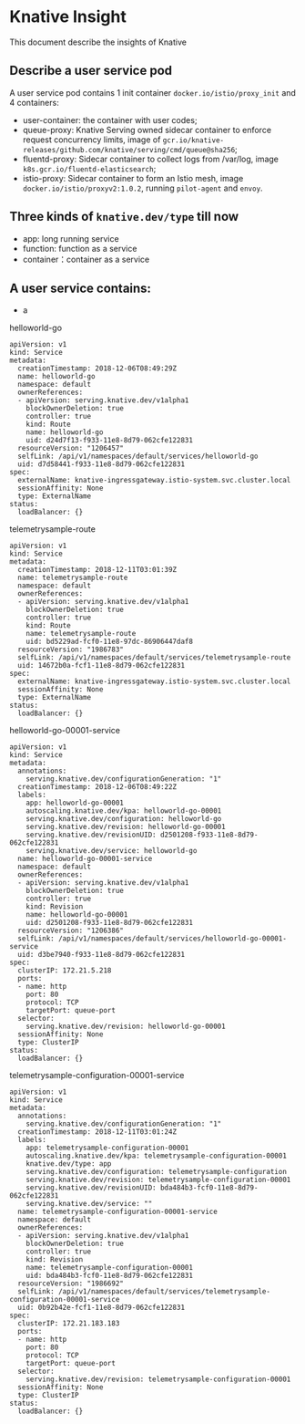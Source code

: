<!--
#
# Licensed to the Apache Software Foundation (ASF) under one or more
# contributor license agreements.  See the NOTICE file distributed with
# this work for additional information regarding copyright ownership.
# The ASF licenses this file to You under the Apache License, Version 2.0
# (the "License"); you may not use this file except in compliance with
# the License.  You may obtain a copy of the License at
#
#     http://www.apache.org/licenses/LICENSE-2.0
#
# Unless required by applicable law or agreed to in writing, software
# distributed under the License is distributed on an "AS IS" BASIS,
# WITHOUT WARRANTIES OR CONDITIONS OF ANY KIND, either express or implied.
# See the License for the specific language governing permissions and
# limitations under the License.
#
-->

# Knative Insight

This document describe the insights of Knative

## Describe a user service pod
A user service pod contains 1 init container `docker.io/istio/proxy_init` and 4 containers:
- user-container: the container with user codes;
- queue-proxy: Knative Serving owned sidecar container to enforce request concurrency limits, image of `gcr.io/knative-releases/github.com/knative/serving/cmd/queue@sha256`;
- fluentd-proxy: Sidecar container to collect logs from /var/log, image `k8s.gcr.io/fluentd-elasticsearch`;
- istio-proxy: Sidecar container to form an Istio mesh, image `docker.io/istio/proxyv2:1.0.2`, running `pilot-agent` and `envoy`.

## Three kinds of `knative.dev/type` till now
- app: long running service
- function: function as a service
- container：container as a service

## A user service contains:
- a

helloworld-go
```
apiVersion: v1
kind: Service
metadata:
  creationTimestamp: 2018-12-06T08:49:29Z
  name: helloworld-go
  namespace: default
  ownerReferences:
  - apiVersion: serving.knative.dev/v1alpha1
    blockOwnerDeletion: true
    controller: true
    kind: Route
    name: helloworld-go
    uid: d24d7f13-f933-11e8-8d79-062cfe122831
  resourceVersion: "1206457"
  selfLink: /api/v1/namespaces/default/services/helloworld-go
  uid: d7d58441-f933-11e8-8d79-062cfe122831
spec:
  externalName: knative-ingressgateway.istio-system.svc.cluster.local
  sessionAffinity: None
  type: ExternalName
status:
  loadBalancer: {}
```
telemetrysample-route
```
apiVersion: v1
kind: Service
metadata:
  creationTimestamp: 2018-12-11T03:01:39Z
  name: telemetrysample-route
  namespace: default
  ownerReferences:
  - apiVersion: serving.knative.dev/v1alpha1
    blockOwnerDeletion: true
    controller: true
    kind: Route
    name: telemetrysample-route
    uid: bd5229ad-fcf0-11e8-97dc-86906447daf8
  resourceVersion: "1986783"
  selfLink: /api/v1/namespaces/default/services/telemetrysample-route
  uid: 14672b0a-fcf1-11e8-8d79-062cfe122831
spec:
  externalName: knative-ingressgateway.istio-system.svc.cluster.local
  sessionAffinity: None
  type: ExternalName
status:
  loadBalancer: {}
```
helloworld-go-00001-service
```
apiVersion: v1
kind: Service
metadata:
  annotations:
    serving.knative.dev/configurationGeneration: "1"
  creationTimestamp: 2018-12-06T08:49:22Z
  labels:
    app: helloworld-go-00001
    autoscaling.knative.dev/kpa: helloworld-go-00001
    serving.knative.dev/configuration: helloworld-go
    serving.knative.dev/revision: helloworld-go-00001
    serving.knative.dev/revisionUID: d2501208-f933-11e8-8d79-062cfe122831
    serving.knative.dev/service: helloworld-go
  name: helloworld-go-00001-service
  namespace: default
  ownerReferences:
  - apiVersion: serving.knative.dev/v1alpha1
    blockOwnerDeletion: true
    controller: true
    kind: Revision
    name: helloworld-go-00001
    uid: d2501208-f933-11e8-8d79-062cfe122831
  resourceVersion: "1206386"
  selfLink: /api/v1/namespaces/default/services/helloworld-go-00001-service
  uid: d3be7940-f933-11e8-8d79-062cfe122831
spec:
  clusterIP: 172.21.5.218
  ports:
  - name: http
    port: 80
    protocol: TCP
    targetPort: queue-port
  selector:
    serving.knative.dev/revision: helloworld-go-00001
  sessionAffinity: None
  type: ClusterIP
status:
  loadBalancer: {}
```
telemetrysample-configuration-00001-service
```
apiVersion: v1
kind: Service
metadata:
  annotations:
    serving.knative.dev/configurationGeneration: "1"
  creationTimestamp: 2018-12-11T03:01:24Z
  labels:
    app: telemetrysample-configuration-00001
    autoscaling.knative.dev/kpa: telemetrysample-configuration-00001
    knative.dev/type: app
    serving.knative.dev/configuration: telemetrysample-configuration
    serving.knative.dev/revision: telemetrysample-configuration-00001
    serving.knative.dev/revisionUID: bda484b3-fcf0-11e8-8d79-062cfe122831
    serving.knative.dev/service: ""
  name: telemetrysample-configuration-00001-service
  namespace: default
  ownerReferences:
  - apiVersion: serving.knative.dev/v1alpha1
    blockOwnerDeletion: true
    controller: true
    kind: Revision
    name: telemetrysample-configuration-00001
    uid: bda484b3-fcf0-11e8-8d79-062cfe122831
  resourceVersion: "1986692"
  selfLink: /api/v1/namespaces/default/services/telemetrysample-configuration-00001-service
  uid: 0b92b42e-fcf1-11e8-8d79-062cfe122831
spec:
  clusterIP: 172.21.183.183
  ports:
  - name: http
    port: 80
    protocol: TCP
    targetPort: queue-port
  selector:
    serving.knative.dev/revision: telemetrysample-configuration-00001
  sessionAffinity: None
  type: ClusterIP
status:
  loadBalancer: {}
```
